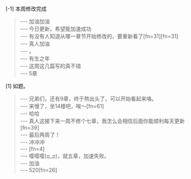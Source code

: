 
[-1] 本周修改完成
>--- 加油加油<br>
>--- 今日更新，希望能加速成功<br>
>--- 有没有人知道从哪一章节开始修改的，要重新看了[fn=31][fn=31]<br>
>--- 真人加油<br>
>--- 。<br>
>--- 有生之年<br>
>--- 这周这几篇写的真不错<br>
>--- 5章<br>

[1] 如题。
>--- 兄弟们，还有9章，终于熬出头了，可以开始看起来咯。<br>
>--- 来慢了，坐14楼吧，唉～[fn=61]<br>
>--- 哈哈<br>
>--- 真人这接下来一周不修个七章，我怎么会相信后面你能顺利每天更新[fn=39]<br>
>--- 最后两周了！<br>
>--- 冲冲冲<br>
>--- [fn=4]<br>
>--- 嘤嘤嘤(ಥ_ಥ)，就五章，加速失败。<br>
>--- 加油<br>
>--- 520[fn=26]<br>

